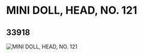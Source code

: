 # MINI DOLL, HEAD, NO. 121
## 33918
![MINI DOLL, HEAD, NO. 121](https://lc-www-live-s.legocdn.com/media/bricks/5/2/6192137.jpg)